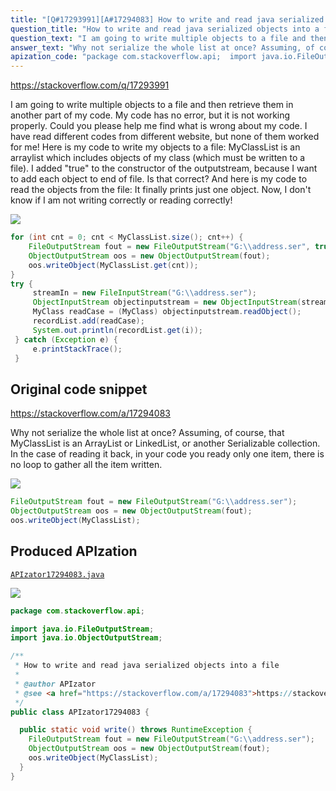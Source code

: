 ```yaml
---
title: "[Q#17293991][A#17294083] How to write and read java serialized objects into a file"
question_title: "How to write and read java serialized objects into a file"
question_text: "I am going to write multiple objects to a file and then retrieve them in another part of my code. My code has no error, but it is not working properly. Could you please help me find what is wrong about my code. I have read different codes from different website, but none of them worked for me! Here is my code to write my objects to a file: MyClassList is an arraylist which includes objects of my class (which must be written to a file). I added \"true\" to the constructor of the outputstream, because I want to add each object to end of file. Is that correct? And here is my code to read the objects from the file: It finally prints just one object. Now, I don't know if I am not writing correctly or reading correctly!"
answer_text: "Why not serialize the whole list at once? Assuming, of course, that MyClassList is an ArrayList or LinkedList, or another Serializable collection. In the case of reading it back, in your code you ready only one item, there is no loop to gather all the item written."
apization_code: "package com.stackoverflow.api;  import java.io.FileOutputStream; import java.io.ObjectOutputStream;  /**  * How to write and read java serialized objects into a file  *  * @author APIzator  * @see <a href=\"https://stackoverflow.com/a/17294083\">https://stackoverflow.com/a/17294083</a>  */ public class APIzator17294083 {    public static void write() throws RuntimeException {     FileOutputStream fout = new FileOutputStream(\"G:\\\\address.ser\");     ObjectOutputStream oos = new ObjectOutputStream(fout);     oos.writeObject(MyClassList);   } }"
---
```


https://stackoverflow.com/q/17293991

I am going to write multiple objects to a file and then retrieve them in another part of my code. My code has no error, but it is not working properly. Could you please help me find what is wrong about my code.
I have read different codes from different website, but none of them worked for me!
Here is my code to write my objects to a file:
MyClassList is an arraylist which includes objects of my class (which must be written to a file).
I added &quot;true&quot; to the constructor of the outputstream, because I want to add each object to end of file. Is that correct?
And here is my code to read the objects from the file:
It finally prints just one object. Now, I don&#x27;t know if I am not writing correctly or reading correctly!


<div class="code-logo"><img src="/stackoverflow.png" /></div>

```java
for (int cnt = 0; cnt < MyClassList.size(); cnt++) {
    FileOutputStream fout = new FileOutputStream("G:\\address.ser", true);
    ObjectOutputStream oos = new ObjectOutputStream(fout);
    oos.writeObject(MyClassList.get(cnt));
}
try {
     streamIn = new FileInputStream("G:\\address.ser");
     ObjectInputStream objectinputstream = new ObjectInputStream(streamIn);
     MyClass readCase = (MyClass) objectinputstream.readObject();
     recordList.add(readCase);
     System.out.println(recordList.get(i));
 } catch (Exception e) {
     e.printStackTrace();
 }
```


## Original code snippet

https://stackoverflow.com/a/17294083

Why not serialize the whole list at once?
Assuming, of course, that MyClassList is an ArrayList or LinkedList, or another Serializable collection.
In the case of reading it back, in your code you ready only one item, there is no loop to gather all the item written.

<div class="code-logo"><img src="/stackoverflow.png" /></div>

```java
FileOutputStream fout = new FileOutputStream("G:\\address.ser");
ObjectOutputStream oos = new ObjectOutputStream(fout);
oos.writeObject(MyClassList);
```

## Produced APIzation

[`APIzator17294083.java`](https://github.com/pasqualesalza/apization-temp-data/raw/master/search/APIzator17294083.java)

<div class="code-logo"><img src="/apizator.png" /></div>

```java
package com.stackoverflow.api;

import java.io.FileOutputStream;
import java.io.ObjectOutputStream;

/**
 * How to write and read java serialized objects into a file
 *
 * @author APIzator
 * @see <a href="https://stackoverflow.com/a/17294083">https://stackoverflow.com/a/17294083</a>
 */
public class APIzator17294083 {

  public static void write() throws RuntimeException {
    FileOutputStream fout = new FileOutputStream("G:\\address.ser");
    ObjectOutputStream oos = new ObjectOutputStream(fout);
    oos.writeObject(MyClassList);
  }
}

```